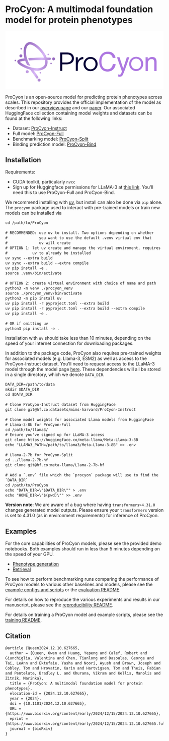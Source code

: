 # ProCyon: A multimodal foundation model for protein phenotypes
![ProCyon logo](assets/procyon_logo_large.png)

ProCyon is an open-source model for predicting protein phenotypes across scales.
This repository provides the official implementation of the model as described in our [overview page](https://github.com/mims-harvard/ProCyon) and our [paper](https://www.biorxiv.org/content/10.1101/2024.12.10.627665v1).
Our associated HuggingFace collection containing model weights and datasets can be found at the following links:

- Dataset: [ProCyon-Instruct](https://huggingface.co/datasets/mims-harvard/ProCyon-Instruct)
- Full model: [ProCyon-Full](https://huggingface.co/mims-harvard/ProCyon-Full)
- Benchmarking model: [ProCyon-Split](https://huggingface.co/mims-harvard/ProCyon-Split)
- Binding prediction model: [ProCyon-Bind](https://huggingface.co/mims-harvard/ProCyon-Bind)

## Installation
Requirements:
- CUDA toolkit, particularly `nvcc`
- Sign up for Huggingface permissions for LLaMA-3 at [this link](https://huggingface.co/meta-llama/Meta-Llama-3-8B). You'll need this to use ProCyon-Full and ProCyon-Bind.

We recommend installing with [uv](https://docs.astral.sh/uv/), but install can also be done via `pip` alone. The `procyon` package used to interact with pre-trained models or train new models can be installed via
```
cd /path/to/ProCyon

# RECOMMENDED: use uv to install. Two options depending on whether
#              you want to use the default .venv virtual env that
#              uv will create
# OPTION 1: let uv create and manage the virtual enviroment, requires
#           uv to already be installed
uv sync --extra build
uv sync --extra build --extra compile
uv pip install -e .
source .venv/bin/activate

# OPTION 2: create virtual environment with choice of name and path
python3 -m venv ./procyon_venv
source ./procyon_venv/bin/activate
python3 -m pip install uv
uv pip install -r pyproject.toml --extra build
uv pip install -r pyproject.toml --extra build --extra compile
uv pip install -e .

# OR if omitting uv
python3 pip install -e .
```
Installation with `uv` should take less than 10 minutes, depending on the
speed of your internet connection for downloading packages.

In addition to the package code, ProCyon also requires pre-trained weights for associated
models (e.g. Llama-3, ESM2) as well as access to the ProCyon-Instruct dataset.
You'll need to request access to the LLaMA-3 model through the model page [here](https://huggingface.co/meta-llama/Meta-Llama-3-8B).
These dependencies
will all be stored in a single directory, which we denote `DATA_DIR`.

```
DATA_DIR=/path/to/data
mkdir $DATA_DIR
cd $DATA_DIR

# Clone ProCyon-Instruct dataset from HuggingFace
git clone git@hf.co:datasets/mims-harvard/ProCyon-Instruct

# Clone model weights for associated Llama models from HuggingFace
# Llama-3-8b for ProCyon-Full
cd /path/to/llama3/
# Ensure you've signed up for LLaMA-3 access
git clone https://huggingface.co/meta-llama/Meta-Llama-3-8B
echo "LLAMA3_PATH=/path/to/llama3/Meta-Llama-3-8B" >> .env

# Llama-2-7b for ProCyon-Split
cd ../llama-2-7b-hf
git clone git@hf.co:meta-llama/Llama-2-7b-hf

# Add a `.env` file which the `procyon` package will use to find the `DATA_DIR`
cd /path/to/ProCyon
echo "DATA_DIR=\"$DATA_DIR\"" > .env
echo "HOME_DIR=\"$(pwd)\"" >> .env
```

**Version note**: We are aware of a bug where having `transformers>4.31.0` changes generated model outputs. Please ensure your `transformers` version is set to 4.31.0 (as in environment requirements) for inference of ProCyon.

## Examples
For the core capabilities of ProCyon models, please see the provided demo
notebooks. Both examples should run in less than 5 minutes depending on the
speed of your GPU.
- [Phenotype generation](https://github.com/mims-harvard/ProCyon/blob/main/examples/phenotype_generation.ipynb)
- [Retrieval](https://github.com/mims-harvard/ProCyon/blob/main/examples/retrieval.ipynb)

To see how to perform benchmarking runs comparing the performance of ProCyon models to
various other baselines and models, please see the
[example configs and scripts](https://github.com/mims-harvard/ProCyon/blob/main/examples/evaluation)
or the [evaluation README](https://github.com/mims-harvard/ProCyon/blob/main/procyon/evaluate/README.md).

For details on how to reproduce the various experiments and results in our manuscript, please see
the [reproducibility README](https://github.com/mims-harvard/ProCyon/blob/main/examples/paper_analyses/README.md).

For details on training a ProCyon model and example scripts, please see the [training README](https://github.com/mims-harvard/ProCyon/tree/main/examples/training/README.md).

## Citation
```
@article {Queen2024.12.10.627665,
  author = {Queen, Owen and Huang, Yepeng and Calef, Robert and Giunchiglia, Valentina and Chen, Tianlong and Dasoulas, George and Tai, LeAnn and Ektefaie, Yasha and Noori, Ayush and Brown, Joseph and Cobley, Tom and Hrovatin, Karin and Hartvigsen, Tom and Theis, Fabian and Pentelute, Bradley L. and Khurana, Vikram and Kellis, Manolis and Zitnik, Marinka},
  title = {ProCyon: A multimodal foundation model for protein phenotypes},
  elocation-id = {2024.12.10.627665},
  year = {2024},
  doi = {10.1101/2024.12.10.627665},
  URL = {https://www.biorxiv.org/content/early/2024/12/15/2024.12.10.627665},
  eprint = {https://www.biorxiv.org/content/early/2024/12/15/2024.12.10.627665.full.pdf},
  journal = {bioRxiv}
}
```
